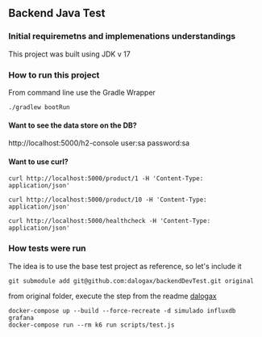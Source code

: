 ## Backend Java Test

### Initial requiremetns and implemenations understandings
This project was built using JDK v 17


### How to run this project
From command line use the Gradle Wrapper
```
./gradlew bootRun
```

#### Want to see the data store on the DB?
http://localhost:5000/h2-console
user:sa
password:sa


#### Want to use curl?

```
curl http://localhost:5000/product/1 -H 'Content-Type: application/json'

curl http://localhost:5000/product/10 -H 'Content-Type: application/json'

curl http://localhost:5000/healthcheck -H 'Content-Type: application/json'
```


### How tests were run
The idea is to use the base test project as reference, so let's include it

```
git submodule add git@github.com:dalogax/backendDevTest.git original
```

from original folder, execute the step from the readme [dalogax](original/readme.md)
```
docker-compose up --build --force-recreate -d simulado influxdb grafana
docker-compose run --rm k6 run scripts/test.js
```
